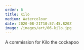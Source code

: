 ```yaml
---
order: 6
title: Kilo
medium: Watercolour
date: 2020-08-21T10:57:45.820Z
image: /images/art/06-kilo.jpg
---
```

A commission for Kilo the cockapoo
